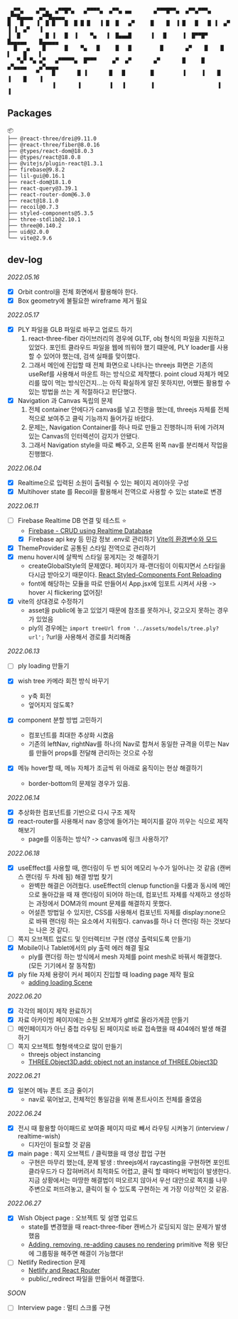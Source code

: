 ```

 ▄▀▀▄    ▄▀▀▄  ▄▀▀█▀▄   ▄▀▀▀▀▄  ▄▀▀▄ ▄▄       ▄▀▀▀█▀▀▄  ▄▀▀▄▀▀▀▄  ▄▀▀█▄▄▄▄  ▄▀▀█▄▄▄▄
█   █    ▐  █ █   █  █ █ █   ▐ █  █   ▄▀     █    █  ▐ █   █   █ ▐  ▄▀   ▐ ▐  ▄▀   ▐
▐  █        █ ▐   █  ▐    ▀▄   ▐  █▄▄▄█      ▐   █     ▐  █▀▀█▀    █▄▄▄▄▄    █▄▄▄▄▄
  █   ▄    █      █    ▀▄   █     █   █         █       ▄▀    █    █    ▌    █    ▌
   ▀▄▀ ▀▄ ▄▀   ▄▀▀▀▀▀▄  █▀▀▀     ▄▀  ▄▀       ▄▀       █     █    ▄▀▄▄▄▄    ▄▀▄▄▄▄
         ▀    █       █ ▐       █   █        █         ▐     ▐    █    ▐    █    ▐
              ▐       ▐         ▐   ▐        ▐                    ▐         ▐

```

## Packages

```
📦
├── @react-three/drei@9.11.0
├── @react-three/fiber@8.0.16
├── @types/react-dom@18.0.3
├── @types/react@18.0.8
├── @vitejs/plugin-react@1.3.1
├── firebase@9.8.2
├── lil-gui@0.16.1
├── react-dom@18.1.0
├── react-query@3.39.1
├── react-router-dom@6.3.0
├── react@18.1.0
├── recoil@0.7.3
├── styled-components@5.3.5
├── three-stdlib@2.10.1
├── three@0.140.2
├── uid@2.0.0
└── vite@2.9.6
```

## dev-log

_2022.05.16_

- [x] Orbit control을 전체 화면에서 활용해야 한다.
- [x] Box geometry에 불필요한 wireframe 제거 필요

_2022.05.17_

- [x] PLY 파일을 GLB 파일로 바꾸고 업로드 하기
  1. react-three-fiber 라이브러리의 경우에 GLTF, obj 형식의 파일을 지원하고 있었다. 포인트 클라우드 파일을 웹에 띄워야 했기 떄문에, PLY loader를 사용할 수 있어야 했는데, 검색 실패를 맞이했다.
  2. 그래서 메인에 진입할 때 전체 화면으로 나타나는 threejs 화면은 기존의 useRef를 사용해서 마운트 하는 방식으로 제작헀다. point cloud 자체가 메모리를 많이 먹는 방식인건지...는 아직 확실하게 알진 못하지만, 어쨌든 활용할 수 있는 방법을 쓰는 게 적절하다고 판단했다.
- [x] Navigation 과 Canvas 독립의 문제
  1. 전체 container 안에다가 canvas를 넣고 진행을 했는데, threejs 자체를 전체적으로 보여주고 클릭 기능까지 들어가길 바랐다.
  2. 문제는, Navigation Container를 하나 따로 만들고 진행하니까 뒤에 가려져 있는 Canvas의 인터렉션이 감지가 안됐다.
  3. 그래서 Navigation style을 따로 빼주고, 오른쪽 왼쪽 nav를 분리해서 작업을 진행했다.

_2022.06.04_

- [x] Realtime으로 입력된 소원이 출력될 수 있는 페이지 레이아웃 구성
- [x] Multihover state 를 Recoil을 활용해서 전역으로 사용할 수 있는 state로 변경

_2022.06.11_

- [ ] Firebase Realtime DB 연결 및 테스트 ⭐️
  - [Firebase - CRUD using Realtime Database](https://youtu.be/azdwN_4IDKA)
  - [x] Firebase api key 등 민감 정보 .env로 관리하기 [Vite의 환경변수와 모드](https://vitejs-kr.github.io/guide/env-and-mode.html#env-variables)
- [x] ThemeProvider로 공통된 스타일 전역으로 관리하기
- [x] menu hover시에 살짝씩 스타일 뭉게지는 것 해결하기
  - createGlobalStyle의 문제였다. 페이지가 재-랜더링이 이뤄지면서 스타일을 다시금 받아오기 때문이다. [React Styled-Components Font Reloading](https://ryublock.tistory.com/37)
  - font에 해당하는 모듈을 따로 만들어서 App.jsx에 임포트 시켜서 사용 -> hover 시 flickering 없어짐!
- [x] vite의 상대경로 수정하기
  - asset을 public에 놓고 있었기 때문에 참조를 못하거나, 갖고오지 못하는 경우가 있었음
  - ply의 경우에는 `import treeUrl from '../assets/models/tree.ply?url';` ?url을 사용해서 경로를 처리해줌

_2022.06.13_

- [ ] ply loading 만들기
- [x] wish tree 카메라 회전 방식 바꾸기
  - y축 회전
  - 엎어지지 않도록?
- [x] component 분할 방법 고민하기

  - 컴포넌트를 최대한 추상화 시켰음
  - 기존의 leftNav, rightNav를 하나의 Nav로 합쳐서 동일한 규격을 이루는 Nav를 만들어 props를 전달해 관리하는 것으로 수정

- [x] 메뉴 hover할 때, 메뉴 자체가 조금씩 위 아래로 움직이는 현상 해결하기

  - border-bottom의 문제일 경우가 있음.

_2022.06.14_

- [x] 추상화한 컴포넌트를 기반으로 다시 구조 제작
- [x] react-router를 사용해서 nav 중앙에 들어가는 페이지를 갈아 끼우는 식으로 제작해보기
  - page를 이동하는 방식? -> canvas에 링크 사용하기?

_2022.06.18_

- [x] useEffect를 사용할 때, 랜더링이 두 번 되어 메모리 누수가 일어나는 것 같음 (캔버스 랜더링 두 차례 됨) 해결 방법 찾기
  - 완벽한 해결은 어려웠다. useEffect의 clenup function을 다룸과 동시에 메인으로 돌아갔을 때 재 랜더링이 되어야 하는데, 컴포넌트 자체를 삭제하고 생성하는 과정에서 DOM과의 mount 문제를 해결하지 못했다.
  - 어설픈 방법일 수 있지만, CSS를 사용해서 컴포넌트 자체를 display:none으로 바꿔 랜더링 하는 요소에서 지워줬다. canvas를 하나 더 랜더링 하는 것보다는 나은 것 같다.
- [ ] 쪽지 오브젝트 업로드 및 인터렉티브 구현 (영상 출력되도록 만들기)
- [x] Mobile이나 Tablet에서의 ply 출력 에러 해결 필요
  - ply를 랜더링 하는 방식에서 mesh 자체를 point mesh로 바꿔서 해결했다. (모든 기기에서 잘 동작함)
- [x] ply file 자체 용량이 커서 페이지 진입할 때 loading page 제작 필요
  - [adding loading Scene](https://www.youtube.com/watch?v=3umV-dEYttU)

_2022.06.20_

- [x] 각각의 페이지 제작 완료하기
- [x] 자료 아카이빙 페이지에는 소원 오브제가 gltf로 올라가게끔 만들기
- [ ] 메인페이지가 아닌 중첩 라우팅 된 페이지로 바로 접속했을 때 404에러 발생 해결하기
- [ ] 쪽지 오브젝트 형형색색으로 많이 만들기
  - threejs object instancing
  - [THREE.Object3D.add: object not an instance of THREE.Object3D](https://stackoverflow.com/questions/30147002/three-object3d-add-object-not-an-instance-of-three-object3d)

_2022.06.21_

- [x] 일본어 메뉴 폰트 조금 줄이기
  - nav로 묶어놨고, 전체적인 통일감을 위해 폰트사이즈 전체를 줄였음

_2022.06.24_

- [x] 전시 때 활용할 아이패드로 보여줄 페이지 따로 빼서 라우팅 시켜놓기 (interview / realtime-wish)
  - 디자인이 필요할 것 같음
- [x] main page : 쪽지 오브젝트 / 클릭했을 때 영상 팝업 구현
  - 구현은 마무리 했는데, 문제 발생 : threejs에서 raycasting을 구현하면 포인트 클라우드가 다 잡혀버려서 최적화도 어렵고, 클릭 할 때마다 버벅임이 발생한다. 지금 상황에서는 마땅한 해결법이 떠오르지 않아서 우선 대안으로 쪽지를 나무 주변으로 퍼뜨려놓고, 클릭이 될 수 있도록 구현하는 게 가장 이상적인 것 같음.

_2022.06.27_

- [x] Wish Object page : 오브젝트 및 설명 업로드
  - state를 변경했을 때 react-three-fiber 캔버스가 로딩되지 않는 문제가 발생했음
  - [Adding, removing, re-adding <primitive object={scene} /> causes no rendering](https://github.com/pmndrs/react-three-fiber/issues/281) primitive 적용 윗단에 그룹핑을 해주면 해결이 가능했다!
- [ ] Netlify Redirection 문제
  - [Netlify and React Router](https://sschannak.medium.com/netlify-and-react-router-1537aebe6256)
  - public/\_redirect 파일을 만들어서 해결했다.

_SOON_

- [ ] Interview page : 멀티 스크롤 구현
